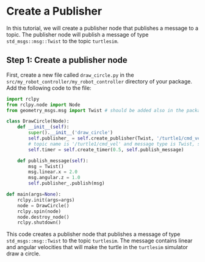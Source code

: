 # Create a Publisher

In this tutorial, we will create a publisher node that publishes a message to a topic. The publisher node will publish a message of type `std_msgs::msg::Twist` to the topic `turtlesim`.

## Step 1: Create a publisher node

First, create a new file called `draw_circle.py` in the `src/my_robot_controller/my_robot_controller` directory of your package. Add the following code to the file:

```python
import rclpy
from rclpy.node import Node
from geometry_msgs.msg import Twist # should be added also in the package.xml <depend>geometry_msgs</depend>

class DrawCircle(Node):
    def __init__(self):
        super().__init__('draw_circle')
        self.publisher_ = self.create_publisher(Twist, '/turtle1/cmd_vel', 10)
        # topic name is '/turtle1/cmd_vel' and message type is Twist, should be added also in the package.xml <depend>turtlesim</depend>
        self.timer = self.create_timer(0.5, self.publish_message)

    def publish_message(self):
        msg = Twist()
        msg.linear.x = 2.0
        msg.angular.z = 1.0
        self.publisher_.publish(msg)

def main(args=None):
    rclpy.init(args=args)
    node = DrawCircle()
    rclpy.spin(node)
    node.destroy_node()
    rclpy.shutdown()
```

This code creates a publisher node that publishes a message of type `std_msgs::msg::Twist` to the topic `turtlesim`. The message contains linear and angular velocities that will make the turtle in the `turtlesim` simulator draw a circle.

